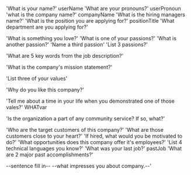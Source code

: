 'What is your name?' userName
'What are your pronouns?' userPronoun
'what is the company name?' companyName
'What is the hiring managers name?' 
'What is the position you are applying for?' positionTitle
'What department are you applying for?'



'What is something you love?'
'What is one of your passions?' 'What is another passion?' 'Name a third passion' 'List 3 passions?' 

'What are 5 key words from the job description?'

'What is the company's mission statement?' 

'List three of your values' 

'Why do you like this company?'

'Tell me about a time in your life when you demonstrated one of those vales?' WHATvar

'Is the organization a part of any community service? If so, what?' 

'Who are the target customers of this company?'
'What are those customers close to your heart?'
'If hired, what would you be motivated to do?'
'What opportunities does this company offer it's employees?'
'List 4 technical languages you know?'
'What was your last job?' pastJob
'What are 2 major past accomplishments?'

--sentence fill in--
--what impresses you about company.--'